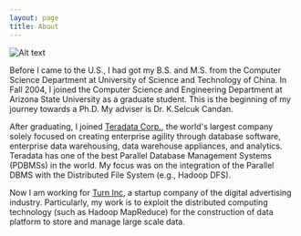 ```yaml
---
layout: page
title: About
---
```



![Alt text](http://thinkingscale.com/public/qiyan2.jpg "CamelBack@Pheonix")

<!--
Sometimes I look back on what I have done in the past, I cannot even 
believe that I touched so many exciting things.

In 2009, I got my first full-time job with [Teradata](http://www.teradata.com). It was a R&D position. Since then, I have migrated my focus to the parallel DBMS and the distributed computation. 
-->

Before I came to the U.S., I had got my B.S. and M.S. from the Computer Science Department at University of Science and Technology of China. In Fall 2004, I joined the Computer Science and Engineering Department at Arizona State University as a graduate student. This is the beginning of my journey towards a Ph.D. My adviser is Dr. K.Selcuk Candan. 

After graduating, I joined [Teradata Corp.](http://www.teradata.com), the world's largest company solely focused on creating enterprise agility through database software, enterprise data warehousing, data warehouse appliances, and analytics. Teradata has one of the best Parallel Database Management Systems (PDBMSs) in the world. My focus was on the integration of the Parallel DBMS with the Distributed File System (e.g., Hadoop DFS). 

Now I am working for [Turn Inc](http://www.turn.com), a startup company of the digital advertising industry. Particularly, my work is to exploit the distributed computing technology (such as Hadoop MapReduce) for the construction of data platform to store and manage large scale data. 